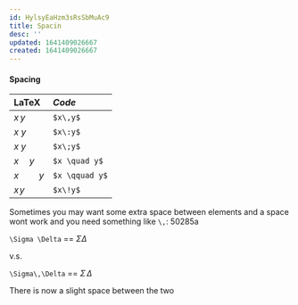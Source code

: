 ```yaml
---
id: HylsyEaHzm3sRsSbMuAc9
title: Spacin
desc: ''
updated: 1641409026667
created: 1641409026667
---
```


#### Spacing

| **LaTeX**    | _Code_         |
| :----------- | :------------- |
| $x\,y$       | `$x\,y$`       |
| $x\:y$       | `$x\:y$`       |
| $x\;y$       | `$x\;y$`       |
| $x \quad y$  | `$x \quad y$`  |
| $x \qquad y$ | `$x \qquad y$` |
| $x\!y$       | `$x\!y$`       |

Sometimes you may want some extra space between elements and a space wont work and you need something like `\,`: 50285a

`\Sigma \Delta` == $\Sigma \Delta$

v.s.

`\Sigma\,\Delta` == $\Sigma\,\Delta$

There is now a slight space between the two
